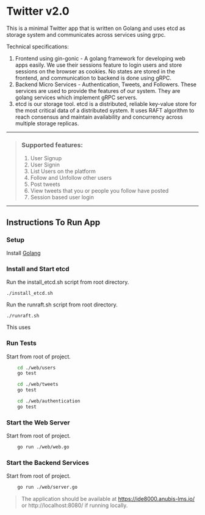 # Twitter v2.0

This is a minimal Twitter app that is written on Golang and uses etcd as storage system and communicates across services using grpc.

Technical specifications:

1. Frontend using gin-gonic - A golang framework for developing web apps easily. We use their sessions feature to login users and store sessions on the browser as cookies. No states are stored in the frontend, and communication to backend is done using gRPC.
2. Backend Micro Services - Authentication, Tweets, and Followers. These services are used to provide the features of our system. They are golang services which implement gRPC servers.
3. etcd is our storage tool. etcd is a distributed, reliable key-value store for the most critical data of a distributed system. It uses RAFT algorithm to reach consensus and maintain availability and concurrency across multiple storage replicas.

---

> ### Supported features:
> 1. User Signup
> 2. User Signin
> 3. List Users on the platform
> 4. Follow and Unfollow other users
> 5. Post tweets
> 6. View tweets that you or people you follow have posted
> 7. Session based user login

---

## Instructions To Run App
### Setup

Install [Golang](https://go.dev/doc/install)

### Install and Start etcd

Run the install_etcd.sh script from root directory.
```
./install_etcd.sh
```
Run the runraft.sh script from root directory.
```
./runraft.sh
```
This uses 

### Run Tests
Start from root of project. 

```bash
    cd ./web/users
    go test 

    cd ./web/tweets
    go test 

    cd ./web/authentication
    go test 

```
### Start the Web Server
Start from root of project. 

```bash
    go run ./web/web.go
```

### Start the Backend Services
Start from root of project.  

```bash
    go run ./web/server.go
```

> The application should be available at https://ide8000.anubis-lms.io/ or http://localhost:8080/ if running locally. 


